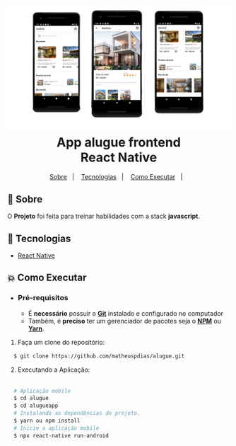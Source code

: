 <h1 align="center">
    <img alt="Alugue" src="alugueapp.png"  width="1000px" />
    <br>App alugue frontend<br/>
    React Native
</h1> 

<p align="center">
  <a href="#bookmark-sobre">Sobre</a>&nbsp;&nbsp;&nbsp;|&nbsp;&nbsp;&nbsp;
  <a href="#rocket-tecnologias">Tecnologias</a>&nbsp;&nbsp;&nbsp;|&nbsp;&nbsp;&nbsp;
  <a href="#boom-como-executar">Como Executar</a>&nbsp;&nbsp;&nbsp;|&nbsp;&nbsp;&nbsp;
</p>

## :bookmark: Sobre

O **Projeto** foi feita para treinar habilidades com a stack **javascript**.
  


## :rocket: Tecnologias
-  [React Native](http://facebook.github.io/react-native/)

## :boom: Como Executar

- ### **Pré-requisitos**

  - É **necessário** possuir o **[Git](https://git-scm.com/)** instalado e configurado no computador
  - Também, é **preciso** ter um gerenciador de pacotes seja o **[NPM](https://www.npmjs.com/)** ou **[Yarn](https://yarnpkg.com/)**.

1. Faça um clone do repositório:

```sh
  $ git clone https://github.com/matheuspdias/alugue.git
```

2. Executando a Aplicação:

```sh

  # Aplicação mobile
  $ cd alugue
  $ cd alugueapp
  # Instalando as dependências do projeto.
  $ yarn ou npm install
  # Inicie a aplicação mobile
  $ npx react-native run-android
```
